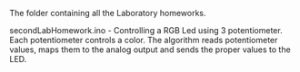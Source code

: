 The folder containing all the Laboratory homeworks.

secondLabHomework.ino - Controlling a RGB Led using 3 potentiometer. Each potentiometer controls a color. The algorithm reads potentiometer values, maps them to the analog output and sends the proper values to the LED.
